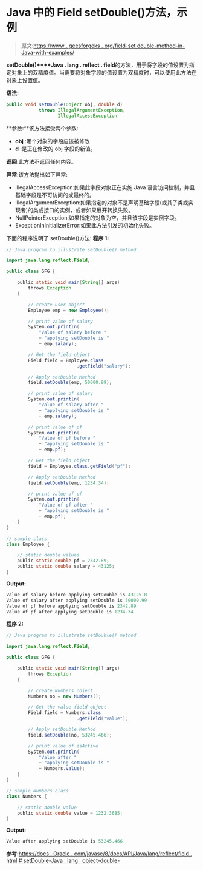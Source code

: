# Java 中的 Field setDouble()方法，示例

> 原文:[https://www . geesforgeks . org/field-set double-method-in-Java-with-examples/](https://www.geeksforgeeks.org/field-setdouble-method-in-java-with-examples/)

**setDouble()****Java . lang . reflect . field**的方法，用于将字段的值设置为指定对象上的双精度值。当需要将对象字段的值设置为双精度时，可以使用此方法在对象上设置值。

**语法:**

```java
public void setDouble(Object obj, double d)
            throws IllegalArgumentException,
                   IllegalAccessException

```

**参数:**该方法接受两个参数:

*   **obj** :哪个对象的字段应该被修改
*   **d** :是正在修改的 obj 字段的新值。

**返回**:此方法不返回任何内容。

**异常**:该方法抛出如下异常:

*   IllegalAccessException:如果此字段对象正在实施 Java 语言访问控制，并且基础字段是不可访问的或最终的。
*   IllegalArgumentException:如果指定的对象不是声明基础字段(或其子类或实现者)的类或接口的实例，或者如果展开转换失败。
*   NullPointerException:如果指定的对象为空，并且该字段是实例字段。
*   ExceptionInInitializerError:如果此方法引发的初始化失败。

下面的程序说明了 setDouble()方法:
**程序 1:**

```java
// Java program to illustrate setDouble() method

import java.lang.reflect.Field;

public class GFG {

    public static void main(String[] args)
        throws Exception
    {

        // create user object
        Employee emp = new Employee();

        // print value of salary
        System.out.println(
            "Value of salary before "
            + "applying setDouble is "
            + emp.salary);

        // Get the field object
        Field field = Employee.class
                          .getField("salary");

        // Apply setDouble Method
        field.setDouble(emp, 50000.99);

        // print value of salary
        System.out.println(
            "Value of salary after "
            + "applying setDouble is "
            + emp.salary);

        // print value of pf
        System.out.println(
            "Value of pf before "
            + "applying setDouble is "
            + emp.pf);

        // Get the field object
        field = Employee.class.getField("pf");

        // Apply setDouble Method
        field.setDouble(emp, 1234.34);

        // print value of pf
        System.out.println(
            "Value of pf after "
            + "applying setDouble is "
            + emp.pf);
    }
}

// sample class
class Employee {

    // static double values
    public static double pf = 2342.89;
    public static double salary = 43125;
}
```

**Output:**

```java
Value of salary before applying setDouble is 43125.0
Value of salary after applying setDouble is 50000.99
Value of pf before applying setDouble is 2342.89
Value of pf after applying setDouble is 1234.34

```

**程序 2:**

```java
// Java program to illustrate setDouble() method

import java.lang.reflect.Field;

public class GFG {

    public static void main(String[] args)
        throws Exception
    {

        // create Numbers object
        Numbers no = new Numbers();

        // Get the value field object
        Field field = Numbers.class
                          .getField("value");

        // Apply setDouble Method
        field.setDouble(no, 53245.466);

        // print value of isActive
        System.out.println(
            "Value after "
            + "applying setDouble is "
            + Numbers.value);
    }
}

// sample Numbers class
class Numbers {

    // static double value
    public static double value = 1232.3685;
}
```

**Output:**

```java
Value after applying setDouble is 53245.466

```

**参考:**[https://docs . Oracle . com/javase/8/docs/API/Java/lang/reflect/field . html # setDouble-Java . lang . object-double-](https://docs.oracle.com/javase/8/docs/api/java/lang/reflect/Field.html#setDouble-java.lang.Object-double-)